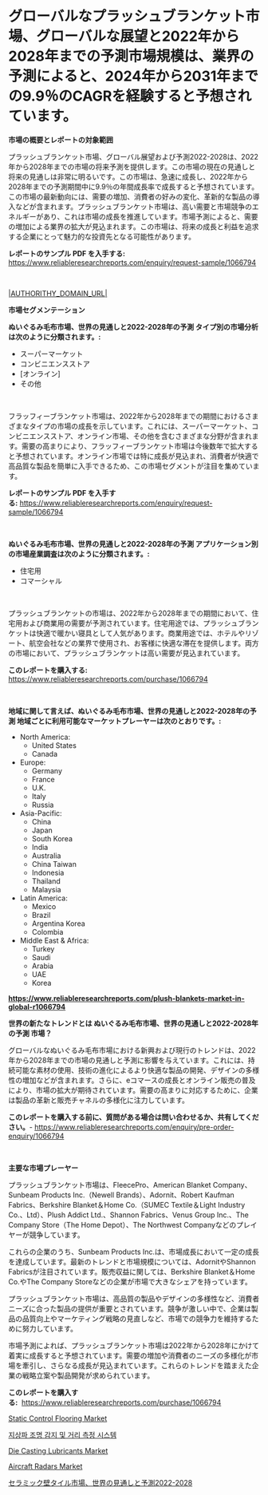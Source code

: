 <p><h1>グローバルなプラッシュブランケット市場、グローバルな展望と2022年から2028年までの予測市場規模は、業界の予測によると、2024年から2031年までの9.9％のCAGRを経験すると予想されています。</h1></p><p><strong>市場の概要とレポートの対象範囲</strong></p>
<p><p>プラッシュブランケット市場、グローバル展望および予測2022-2028は、2022年から2028年までの市場の将来予測を提供します。この市場の現在の見通しと将来の見通しは非常に明るいです。この市場は、急速に成長し、2022年から2028年までの予測期間中に9.9％の年間成長率で成長すると予想されています。この市場の最新動向には、需要の増加、消費者の好みの変化、革新的な製品の導入などが含まれます。プラッシュブランケット市場は、高い需要と市場競争のエネルギーがあり、これは市場の成長を推進しています。市場予測によると、需要の増加による業界の拡大が見込まれます。この市場は、将来の成長と利益を追求する企業にとって魅力的な投資先となる可能性があります。</p></p>
<p><strong>レポートのサンプル PDF を入手する:</strong> <a href="https://www.reliableresearchreports.com/enquiry/request-sample/1066794">https://www.reliableresearchreports.com/enquiry/request-sample/1066794</a></p>
<p>&nbsp;</p>
<p><a href="|AUTHORITHY_DOMAIN_URL|">|AUTHORITHY_DOMAIN_URL|</a></p>
<p><strong>市場セグメンテーション</strong></p>
<p><strong>ぬいぐるみ毛布市場、世界の見通しと2022-2028年の予測 タイプ別の市場分析は次のように分類されます。:</strong></p>
<p><ul><li>スーパーマーケット</li><li>コンビニエンスストア</li><li>[オンライン]</li><li>その他</li></ul></p>
<p>&nbsp;</p>
<p><p>フラッフィーブランケット市場は、2022年から2028年までの期間におけるさまざまなタイプの市場の成長を示しています。これには、スーパーマーケット、コンビニエンスストア、オンライン市場、その他を含むさまざまな分野が含まれます。需要の高まりにより、フラッフィーブランケット市場は今後数年で拡大すると予想されています。オンライン市場では特に成長が見込まれ、消費者が快適で高品質な製品を簡単に入手できるため、この市場セグメントが注目を集めています。</p></p>
<p><strong>レポートのサンプル PDF を入手する:</strong>&nbsp;<a href="https://www.reliableresearchreports.com/enquiry/request-sample/1066794">https://www.reliableresearchreports.com/enquiry/request-sample/1066794</a></p>
<p>&nbsp;</p>
<p><strong> ぬいぐるみ毛布市場、世界の見通しと2022-2028年の予測 アプリケーション別の市場産業調査は次のように分類されます。:</strong></p>
<p><ul><li>住宅用</li><li>コマーシャル</li></ul></p>
<p>&nbsp;</p>
<p><p>プラッシュブランケットの市場は、2022年から2028年までの期間において、住宅用および商業用の需要が予測されています。住宅用途では、プラッシュブランケットは快適で暖かい寝具として人気があります。商業用途では、ホテルやリゾート、航空会社などの業界で使用され、お客様に快適な滞在を提供します。両方の市場において、プラッシュブランケットは高い需要が見込まれています。</p></p>
<p><strong>このレポートを購入する:</strong>&nbsp; <a href="https://www.reliableresearchreports.com/purchase/1066794">https://www.reliableresearchreports.com/purchase/1066794</a></p>
<p>&nbsp;</p>
<p><strong>地域に関して言えば、ぬいぐるみ毛布市場、世界の見通しと2022-2028年の予測 地域ごとに利用可能なマーケットプレーヤーは次のとおりです。:</strong></p>
<p><ul>
    <li>
        North America:
        <ul>
            <li>United States</li>
            <li>Canada</li>
        </ul>
    </li>
    <li>
        Europe:
        <ul>
            <li>Germany</li>
            <li>France</li>
            <li>U.K.</li>
            <li>Italy</li>
            <li>Russia</li>
        </ul>
    </li>
    <li>
        Asia-Pacific:
        <ul>
            <li>China</li>
            <li>Japan</li>
            <li>South Korea</li>
            <li>India</li>
            <li>Australia</li>
            <li>China Taiwan</li>
            <li>Indonesia</li>
            <li>Thailand</li>
            <li>Malaysia</li>
        </ul>
    </li>
    <li>
        Latin America:
        <ul>
            <li>Mexico</li>
            <li>Brazil</li>
            <li>Argentina Korea</li>
            <li>Colombia</li>
        </ul>
    </li>
    <li>
        Middle East & Africa:
        <ul>
            <li>Turkey</li>
            <li>Saudi</li>
            <li>Arabia</li>
            <li>UAE</li>
            <li>Korea</li>
        </ul>
    </li>
    </ul></p>
<p><strong><a href="https://www.reliableresearchreports.com/plush-blankets-market-in-global-r1066794">https://www.reliableresearchreports.com/plush-blankets-market-in-global-r1066794</a></strong>&nbsp;</p>
<p><strong>世界の新たなトレンドとは ぬいぐるみ毛布市場、世界の見通しと2022-2028年の予測 市場？</strong></p>
<p><p>グローバルなぬいぐるみ毛布市場における新興および現行のトレンドは、2022年から2028年までの市場の見通しと予測に影響を与えています。これには、持続可能な素材の使用、技術の進化によるより快適な製品の開発、デザインの多様性の増加などが含まれます。さらに、eコマースの成長とオンライン販売の普及により、市場の拡大が期待されています。需要の高まりに対応するために、企業は製品の革新と販売チャネルの多様化に注力しています。</p></p>
<p><strong>このレポートを購入する前に、質問がある場合は問い合わせるか、共有してください。</strong>- <a href="https://www.reliableresearchreports.com/enquiry/pre-order-enquiry/1066794">https://www.reliableresearchreports.com/enquiry/pre-order-enquiry/1066794</a></p>
<p>&nbsp;</p>
<p><strong>主要な市場プレーヤー</strong></p>
<p><p>プラッシュブランケット市場は、FleecePro、American Blanket Company、Sunbeam Products Inc.（Newell Brands）、Adornit、Robert Kaufman Fabrics、Berkshire Blanket＆Home Co.（SUMEC Textile＆Light Industry Co.、Ltd）、Plush Addict Ltd.、Shannon Fabrics、Venus Group Inc.、The Company Store（The Home Depot）、The Northwest Companyなどのプレイヤーが競争しています。</p><p>これらの企業のうち、Sunbeam Products Inc.は、市場成長において一定の成長を達成しています。最新のトレンドと市場規模については、AdornitやShannon Fabricsが注目されています。販売収益に関しては、Berkshire Blanket＆Home Co.やThe Company Storeなどの企業が市場で大きなシェアを持っています。</p><p>プラッシュブランケット市場は、高品質の製品やデザインの多様性など、消費者ニーズに合った製品の提供が重要とされています。競争が激しい中で、企業は製品の品質向上やマーケティング戦略の見直しなど、市場での競争力を維持するために努力しています。</p><p>市場予測によれば、プラッシュブランケット市場は2022年から2028年にかけて着実に成長すると予想されています。需要の増加や消費者のニーズの多様化が市場を牽引し、さらなる成長が見込まれています。これらのトレンドを踏まえた企業の戦略立案や製品開発が求められています。</p></p>
<p><strong>このレポートを購入する:</strong>&nbsp;&nbsp;<a href="https://www.reliableresearchreports.com/purchase/1066794">https://www.reliableresearchreports.com/purchase/1066794</a></p>
<p><p><a href="https://github.com/juniordelafrance/Market-Research-Report-List-3/blob/main/static-control-flooring-market.md">Static Control Flooring Market</a></p><p><a href="https://github.com/shade463/Market-Research-Report-List-1/blob/main/8510687119551.md">지상파 조명 감지 및 거리 측정 시스템</a></p><p><a href="https://github.com/rahu1506/Market-Research-Report-List-4/blob/main/die-casting-lubricants-market.md">Die Casting Lubricants Market</a></p><p><a href="https://issuu.com/reportprime-2/docs/aircraft-radars-market-size-2030.pptx">Aircraft Radars Market</a></p><p><a href="https://github.com/RudyBoyer2017/Market-Research-Report-List-1/blob/main/1714381131100.md">セラミック壁タイル市場、世界の見通しと予測2022-2028</a></p></p>